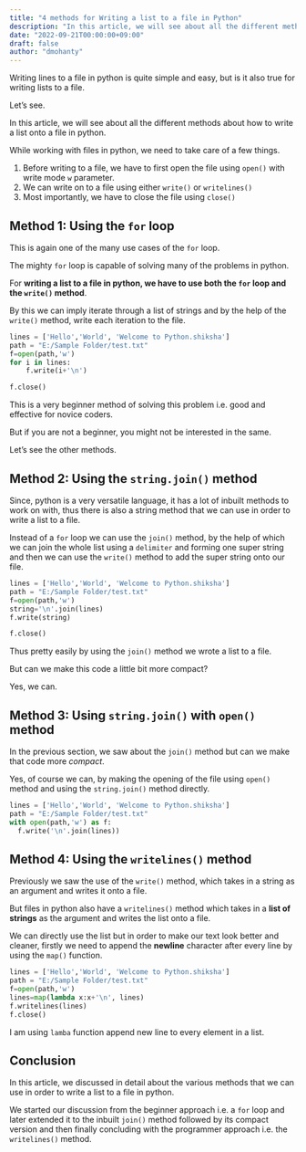 ```yaml
---
title: "4 methods for Writing a list to a file in Python"
description: "In this article, we will see about all the different methods about how to write a list onto a file in python."
date: "2022-09-21T00:00:00+09:00"
draft: false
author: "dmohanty"
---
```


Writing lines to a file in python is quite simple and easy, but is it also true for writing lists to a file.

Let’s see.

In this article, we will see about all the different methods about how to write a list onto a file in python.

While working with files in python, we need to take care of a few things.

1. Before writing to a file, we have to first open the file using `open()` with write mode `w` parameter.
2. We can write on to a file using either `write()` or `writelines()`
3. Most importantly, we have to close the file using `close()`

## Method 1: Using the `for` loop

This is again one of the many use cases of the `for` loop.

The mighty `for` loop is capable of solving many of the problems in python.

For **writing a list to a file in python, we have to use both the `for` loop and the `write()` method**.  

By this we can imply iterate through a list of strings and by the help of the `write()` method, write each iteration to the file.

```python
lines = ['Hello','World', 'Welcome to Python.shiksha']
path = "E:/Sample Folder/test.txt"
f=open(path,'w')
for i in lines:
    f.write(i+'\n')

f.close()
```

This is a very beginner method of solving this problem i.e. good and effective for novice coders.

But if you are not a beginner, you might not be interested in the same.

Let’s see the other methods.

## Method 2: Using the `string.join()` method

Since, python is a very versatile language, it has a lot of inbuilt methods to work on with, thus there is also a string method that we can use in order to write a list to a file.

Instead of a `for` loop we can use the `join()` method, by the help of which we can join the whole list using a `delimiter` and forming one super string and then we can use the `write()` method to add the super string onto our file.

```python
lines = ['Hello','World', 'Welcome to Python.shiksha']
path = "E:/Sample Folder/test.txt"
f=open(path,'w')
string='\n'.join(lines)
f.write(string)

f.close()
```

Thus pretty easily by using the `join()` method we wrote a list to a file.

But can we make this code a little bit more compact?

Yes, we can.

## Method 3: Using `string.join()` with `open()` method

In the previous section, we saw about the `join()` method but can we make that code more *compact*. 

Yes, of course we can, by making the opening of the file using `open()` method and using the `string.join()` method directly.

```python
lines = ['Hello','World', 'Welcome to Python.shiksha']
path = "E:/Sample Folder/test.txt"
with open(path,'w') as f:
  f.write('\n'.join(lines))
```

## Method 4: Using the `writelines()` method

Previously we saw the use of the `write()` method, which takes in a string as an argument and writes it onto a file. 

But files in python also have a `writelines()` method which takes in a **list of strings** as the argument and writes the list onto a file.

We can directly use the list but in order to make our text look better and cleaner, firstly we need to append the **newline** character after every line by using the `map()` function.

```python
lines = ['Hello','World', 'Welcome to Python.shiksha']
path = "E:/Sample Folder/test.txt"
f=open(path,'w')
lines=map(lambda x:x+'\n', lines)
f.writelines(lines)
f.close()
```

I am using `lamba` function append new line to every element in a list.

## Conclusion

In this article, we discussed in detail about the various methods that we can use in order to write a list to a file in python.

We started our discussion from the beginner approach i.e. a `for` loop and later extended it to the inbuilt `join()` method followed by its compact version and then finally concluding with the programmer approach i.e. the `writelines()` method.
